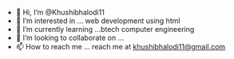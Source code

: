 - 👋 Hi, I’m @Khushibhalodi11
- 👀 I’m interested in ... web development using html 
- 🌱 I’m currently learning ...btech computer engineering 
- 💞️ I’m looking to collaborate on ...
- 📫 How to reach me ... reach me at khushibhalodi11@gmail.com 

<!---
Khushibhalodi11/Khushibhalodi11 is a ✨ special ✨ repository because its `README.md` (this file) appears on your GitHub profile.
You can click the Preview link to take a look at your changes.
--->
